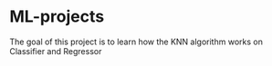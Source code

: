 # ML-projects
The goal of this project is to learn how the KNN algorithm works on Classifier and Regressor
